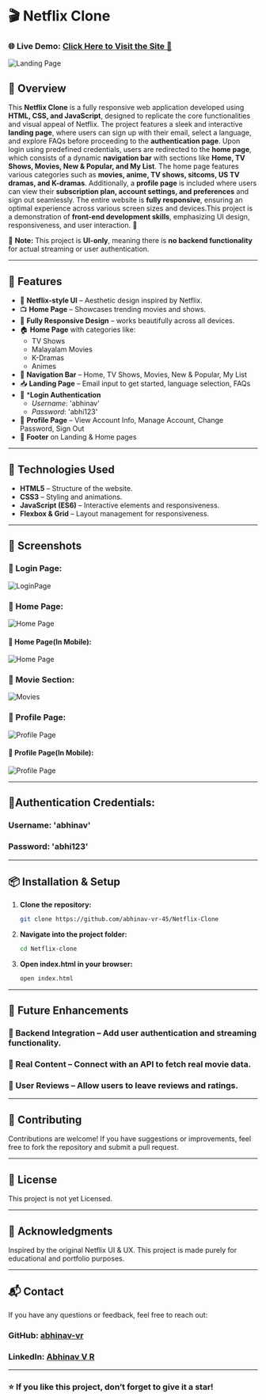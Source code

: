 # 🎬 Netflix Clone
### 🌐 Live Demo: [Click Here to Visit the Site 🚀](https://abhinav-netflix-clone.vercel.app/)
![Landing Page](assets/screenshots/landing_page.jpg)

## 🚀 Overview
This **Netflix Clone** is a fully responsive web application developed using **HTML, CSS, and JavaScript**, designed to replicate the core functionalities and visual appeal of Netflix. The project features a sleek and interactive **landing page**, where users can sign up with their email, select a language, and explore FAQs before proceeding to the **authentication page**. Upon login using predefined credentials, users are redirected to the **home page**, which consists of a dynamic **navigation bar** with sections like **Home, TV Shows, Movies, New & Popular, and My List**. The home page features various categories such as **movies, anime, TV shows, sitcoms, US TV dramas, and K-dramas**. Additionally, a **profile page** is included where users can view their **subscription plan, account settings, and preferences** and sign out seamlessly. The entire website is **fully responsive**, ensuring an optimal experience across various screen sizes and devices.This project is a demonstration of **front-end development skills**, emphasizing UI design, responsiveness, and user interaction. 🚀  

🚨 **Note:** This project is **UI-only**, meaning there is **no backend functionality** for actual streaming or user authentication.

---

## 🌟 Features
- 🎨 **Netflix-style UI** – Aesthetic design inspired by Netflix.
- 📺 **Home Page** – Showcases trending movies and shows.
- 🌟 **Fully Responsive Design** – works beautifully across all devices.
- 🏠 **Home Page** with categories like:
  - TV Shows  
  - Malayalam Movies  
  - K-Dramas  
  - Animes  
- 🔄 **Navigation Bar** – Home, TV Shows, Movies, New & Popular, My List  
- 📥 **Landing Page** – Email input to get started, language selection, FAQs  
- 🔐 ***Login Authentication**  
  - *Username*: 'abhinav'  
  - *Password*: 'abhi123' 
- 👤 **Profile Page** – View Account Info, Manage Account, Change Password, Sign Out  
- 📄 **Footer** on Landing & Home pages


---

## 🔧 Technologies Used
- **HTML5** – Structure of the website.
- **CSS3** – Styling and animations.
- **JavaScript (ES6)** – Interactive elements and responsiveness.
- **Flexbox & Grid** – Layout management for responsiveness.

---

## 📸 Screenshots

### 🌟 Login Page:
![LoginPage](assets/screenshots/login.jpg)

### 🌟 Home Page:
![Home Page](assets/screenshots/home.jpg)

#### 🌟 Home Page(In Mobile):
![Home Page](assets/screenshots/home_iphone.jpg)

### 🎥 Movie Section:
![Movies](assets/screenshots/movies_section.jpg)

### 👤 Profile Page:
![Profile Page](assets/screenshots/profile_section.jpg)

#### 👤 Profile Page(In Mobile):
![Profile Page](assets/screenshots/profile_section_mobile.jpg)


---

## 🔐Authentication Credentials:

### Username: **'abhinav'**
### Password: **'abhi123'**

---

## 📦 Installation & Setup
1. **Clone the repository:**
   ```bash
   git clone https://github.com/abhinav-vr-45/Netflix-Clone

2. **Navigate into the project folder:**
    ```bash
    cd Netflix-clone

3. **Open index.html in your browser:**
   ```bash
   open index.html

---


## 🚀 Future Enhancements
### 🔗 Backend Integration – Add user authentication and streaming functionality.

### 🎥 Real Content – Connect with an API to fetch real movie data.

### 💬 User Reviews – Allow users to leave reviews and ratings.


---


## 🤝 Contributing
Contributions are welcome! If you have suggestions or improvements, feel free to fork the repository and submit a pull request.

---


## 📜 License
This project is not yet Licensed.

---


## 🙌 Acknowledgments
Inspired by the original Netflix UI & UX. This project is made purely for educational and portfolio purposes.

---


## 📬 Contact
If you have any questions or feedback, feel free to reach out:
### GitHub: [abhinav-vr](https://github.com/abhinav-vr-45)
### LinkedIn: [Abhinav V R](https://www.linkedin.com/in/abhinavvr)

---


### ⭐️ If you like this project, don’t forget to give it a star!
